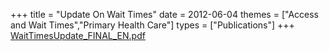 +++
title = "Update On Wait Times"
date = 2012-06-04
themes = ["Access and Wait Times","Primary Health Care"]
types = ["Publications"]
+++
[WaitTimesUpdate\_FINAL\_EN.pdf](/files/WaitTimesUpdate_FINAL_EN.pdf)
